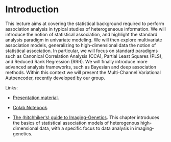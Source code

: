 # Introduction 

This lecture aims at covering the statistical background required to perform association analysis in typical studies of heterogeneous information. We will introduce the notion of statistical association, and highlight the standard analysis paradigm in univariate modeling. We will then explore multivariate association models, generalizing to high-dimensional data the notion of statistical association. In particular, we will focus on standard paradigms such as Canonical Correlation Analysis (CCA), Partial Least Squares (PLS), and Reduced Rank Regression (RRR). We will finally introduce more advanced analysis frameworks, such as Bayesian and deep association methods. Within this context we will present the Multi-Channel Variational Autoencoder, recently developed by our group. 

Links:

- [Presentation material](https://marcolorenzi.github.io/material/AI4Health_winter_school_part1.pptx).   

- [Colab Notebook](https://colab.research.google.com/drive/1GifcqjQ0OB8JdrnooWZ137nmuxAE4T-z?usp=sharing).

- [The (hitchhiker‘s) guide to Imaging-Genetics](https://marcolorenzi.github.io/material/winter_school/Imaging_Genetics_Book_Chapter.pdf).
This chapter introduces the basics of statistical association models of heterogenous high-dimensional data, with a specific focus to data analysis in imaging-genetics.





